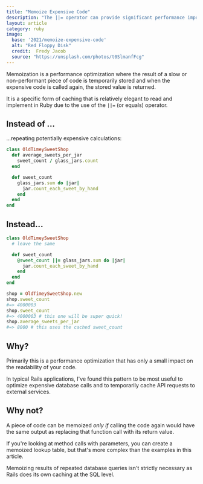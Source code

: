 ```yaml
---
title: "Memoize Expensive Code"
description: "The ||= operator can provide significant performance improvements"
layout: article
category: ruby
image:
  base: '2021/memoize-expensive-code'
  alt: "Red Floppy Disk"
  credit:  Fredy Jacob
  source: "https://unsplash.com/photos/t0SlmanfFcg"
---
```


Memoization is a performance optimization where the result of a slow or non-performant piece of code is temporarily stored and when the expensive code is called again, the stored value is returned.

It is a specific form of caching that is relatively elegant to read and implement in Ruby due to the use of the `||=` (or equals) operator.


## Instead of ...

...repeating potentially expensive calculations:

```ruby
class OldTimeySweetShop
  def average_sweets_per_jar
    sweet_count / glass_jars.count
  end

  def sweet_count
    glass_jars.sum do |jar|
      jar.count_each_sweet_by_hand
    end
  end
end
```


## Instead...

```ruby
class OldTimeySweetShop
  # leave the same

  def sweet_count
    @sweet_count ||= glass_jars.sum do |jar|
      jar.count_each_sweet_by_hand
    end
  end
end

shop = OldTimeySweetShop.new
shop.sweet_count
#=> 4000003
shop.sweet_count
#=> 4000003 # this one will be super quick!
shop.average_sweets_per_jar
#=> 8000 # this uses the cached sweet_count
```


## Why?

Primarily this is a performance optimization that has only a small impact on the readability of your code.

In typical Rails applications, I've found this pattern to be most useful to optimize expensive database calls and to temporarily cache API requests to external services.


## Why not?

A piece of code can be memoized _only if_ calling the code again would have the same output as replacing that function call with its return value.

If you're looking at method calls with parameters, you can create a memoized lookup table, but that's more complex than the examples in this article.

Memoizing results of repeated database queries isn't strictly necessary as Rails does its own caching at the SQL level.
